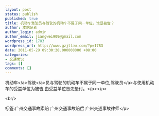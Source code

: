 ```yaml
---
layout: post
status: publish
published: true
title: 机动车驾驶员与驾驶的机动车不属于同一单位，谁是被告？
author: 本站记者
author_login: admin
author_email: jiangwei909@gmail.com
wordpress_id: 1783
wordpress_url: http://www.gzjtlaw.com/?p=1783
date: 2011-05-29 09:30:28.000000000 +08:00
categories:
- 交通常识
tags: []
comments: []
---
```

<p><p><a>机动车<&#47;a><a>驾驶<&#47;a>员与驾驶的机动车不属于同一单位,<a>驾驶员<&#47;a>与使用机动车的受益单位为被告,由受益单位首先垫付。<&#47;p><&#47;p><br&#47;><p>标签:广州交通事故索赔 广州交通事故赔偿 广州交通事故律师<&#47;p>
